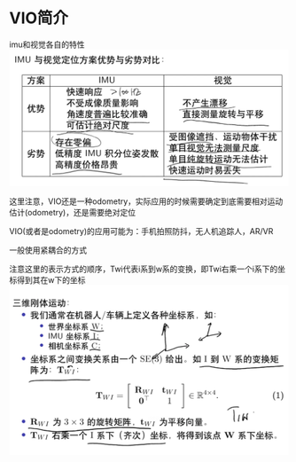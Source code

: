 # VIO简介
imu和视觉各自的特性
![title](https://raw.githubusercontent.com/HViktorTsoi/gitnote-image/master/gitnote/2020/12/27/1609078133926-1609078133962.png)

这里注意，VIO还是一种odometry，实际应用的时候需要确定到底需要相对运动估计(odometry)，还是需要绝对定位

VIO(或者是odometry)的应用可能为：手机拍照防抖，无人机追踪人，AR/VR

一般使用紧耦合的方式

注意这里的表示方式的顺序，Twi代表i系到w系的变换，即Twi右乘一个i系下的坐标得到其在w下的坐标
![title](https://raw.githubusercontent.com/HViktorTsoi/gitnote-image/master/gitnote/2020/12/27/1609079525458-1609079525462.png)